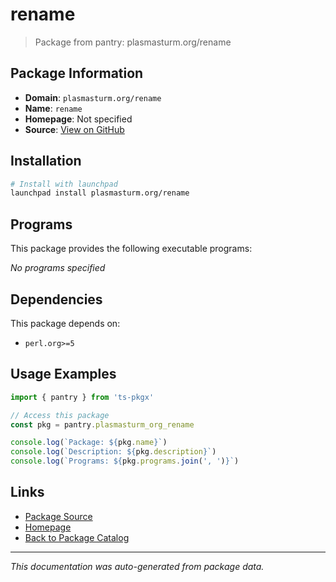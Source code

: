 # rename

> Package from pantry: plasmasturm.org/rename

## Package Information

- **Domain**: `plasmasturm.org/rename`
- **Name**: `rename`
- **Homepage**: Not specified
- **Source**: [View on GitHub](https://github.com/pkgxdev/pantry/tree/main/projects/plasmasturm.org/rename/package.yml)

## Installation

```bash
# Install with launchpad
launchpad install plasmasturm.org/rename
```

## Programs

This package provides the following executable programs:

*No programs specified*

## Dependencies

This package depends on:

- `perl.org>=5`

## Usage Examples

```typescript
import { pantry } from 'ts-pkgx'

// Access this package
const pkg = pantry.plasmasturm_org_rename

console.log(`Package: ${pkg.name}`)
console.log(`Description: ${pkg.description}`)
console.log(`Programs: ${pkg.programs.join(', ')}`)
```

## Links

- [Package Source](https://github.com/pkgxdev/pantry/tree/main/projects/plasmasturm.org/rename/package.yml)
- [Homepage](#)
- [Back to Package Catalog](../package-catalog.md)

---

*This documentation was auto-generated from package data.*
